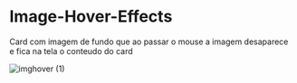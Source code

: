 # Image-Hover-Effects
Card com imagem de fundo que ao passar o mouse a imagem desaparece e fica na tela  o conteudo do card


![imghover (1)](https://user-images.githubusercontent.com/46541402/75585988-1e46dc80-5a52-11ea-9a1e-6a04ba7f0232.gif)
